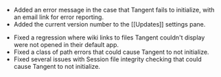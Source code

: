 + Added an error message in the case that Tangent fails to initialize, with an email link for error reporting.
+ Added the current version number to the [[Updates]] settings pane.
- Fixed a regression where wiki links to files Tangent couldn't display were not opened in their default app.
- Fixed a class of path errors that could cause Tangent to not initialize.
- Fixed several issues with Session file integrity checking that could cause Tangent to not initialize.
